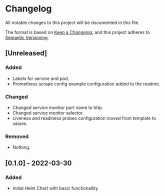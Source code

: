 # Changelog
All notable changes to this project will be documented in this file.

The format is based on [Keep a Changelog](https://keepachangelog.com/en/1.0.0/),
and this project adheres to [Semantic Versioning](https://semver.org/spec/v2.0.0.html).

## [Unreleased]

### Added
- Labels for service and pod.
- Prometheus scrape config example configuration added to the readme.

### Changed
- Changed service monitor port name to http.
- Changed service monitor selector.
- Liveness and readiness probes configuration moved from template to values.

### Removed
- Nothing.

## [0.1.0] - 2022-03-30

### Added
- Initial Helm Chart with basic functionallity


